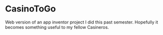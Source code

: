 # CasinoToGo
Web version of an app inventor project I did this past semester. Hopefully it becomes something useful to my fellow Casineros.
